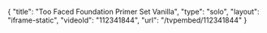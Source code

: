 {
    "title": "Too Faced Foundation   Primer Set  Vanilla",
    "type": "solo",
    "layout": "iframe-static",
    "videoId": "112341844",
    "url": "\/tvpembed\/112341844"
}